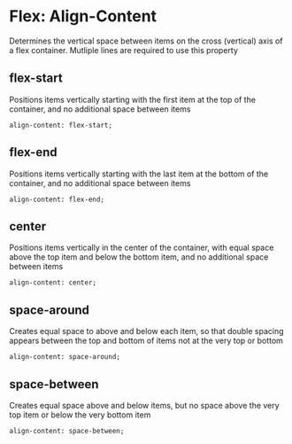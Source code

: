 # Flex: Align-Content

Determines the vertical space between items on the cross (vertical) axis of a flex container. Mutliple lines are required to use this property

## flex-start

Positions items vertically starting with the first item at the top of the container, and no additional space between items

```
align-content: flex-start;
```

## flex-end

Positions items vertically starting with the last item at the bottom of the container, and no additional space between items

```
align-content: flex-end;
```

## center

Positions items vertically in the center of the container, with equal space above the top item and below the bottom item, and no additional space between items

```
align-content: center;
```

## space-around

Creates equal space to above and below each item, so that double spacing appears between the top and bottom of items not at the very top or bottom

```
align-content: space-around;
```

## space-between

Creates equal space above and below items, but no space above the very top item or below the very bottom item

```
align-content: space-between;
```


